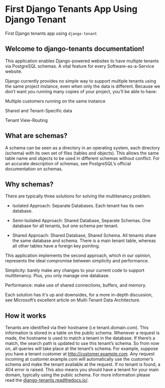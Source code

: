 # First Django Tenants App Using Django Tenant
First Django  tenants app using `django-tenant` 

## Welcome to django-tenants documentation!

This application enables Django-powered websites to have multiple tenants via PostgreSQL schemas. A vital feature for every Software-as-a-Service website.

Django currently provides no simple way to support multiple tenants using the same project instance, even when only the data is different. Because we don’t want you running many copies of your project, you’ll be able to have:

Multiple customers running on the same instance

Shared and Tenant-Specific data

Tenant View-Routing

## What are schemas?
A schema can be seen as a directory in an operating system, each directory (schema) with its own set of files (tables and objects). This allows the same table name and objects to be used in different schemas without conflict. For an accurate description of schemas, see PostgreSQL’s official documentation on schemas.

## Why schemas?
There are typically three solutions for solving the multitenancy problem.

- Isolated Approach: Separate Databases. Each tenant has its own database.

- Semi-Isolated Approach: Shared Database, Separate Schemas. One database for all tenants, but one schema per tenant.

- Shared Approach: Shared Database, Shared Schema. All tenants share the same database and schema. There is a main tenant table, whereas all other tables have a foreign key pointing.

This application implements the second approach, which in our opinion, represents the ideal compromise between simplicity and performance.

Simplicity: barely make any changes to your current code to support multitenancy. Plus, you only manage one database.

Performance: make use of shared connections, buffers, and memory.

Each solution has it's up and downsides, for a more in-depth discussion, see Microsoft’s excellent article on Multi-Tenant Data Architecture.

## How it works
Tenants are identified via their hostname (i.e tenant.domain.com). This information is stored in a table on the public schema. Whenever a request is made, the hostname is used to match a tenant in the database. If there’s a match, the search path is updated to use this tenant’s schema. So from now on, all queries will take place at the tenant’s schema. For example, suppose you have a tenant customer at http://customer.example.com. Any request incoming at customer.example.com will automatically use the customer’s schema and make the tenant available at the request. If no tenant is found, a 404 error is raised. This also means you should have a tenant for your main domain, typically using the public schema. For more information please read the <a href='https://django-tenants.readthedocs.io/en/latest/'>django-tenants.readthedocs.io/</a>.
